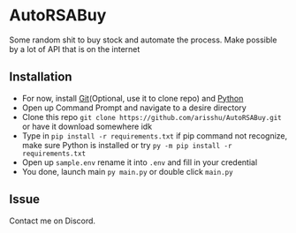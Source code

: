 # AutoRSABuy

Some random shit to buy stock and automate the process. Make possible by a lot of API that is on the internet

## Installation
- For now, install [Git](https://git-scm.com/downloads)(Optional, use it to clone repo) and [Python](https://www.python.org/downloads/)
- Open up Command Prompt and navigate to a desire directory
- Clone this repo ```git clone https://github.com/arisshu/AutoRSABuy.git``` or have it download somewhere idk
- Type in ```pip install -r requirements.txt``` if pip command not recognize, make sure Python is installed or try ```py -m pip install -r requirements.txt```
- Open up ```sample.env``` rename it into ```.env``` and fill in your credential
- You done, launch main ```py main.py``` or double click ```main.py```

## Issue

Contact me on Discord.

